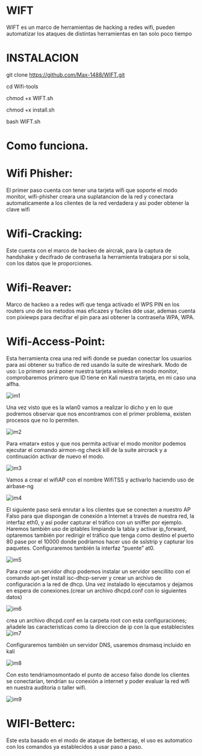 # WIFT
WIFT  es un marco de  herramientas  de hacking a redes wifi, pueden automatizar los ataques de distintas herramientas en tan solo poco tiempo 

# INSTALACION
git clone https://github.com/Max-1488/WIFT.git

cd Wifi-tools

chmod +x WIFT.sh

chmod +x install.sh

bash WIFT.sh


 # Como funciona.

 # Wifi Phisher: 
El primer paso cuenta con tener una tarjeta wifi que soporte el modo monitor, wifi-phisher creara una suplatancion de la red y conectara automaticamente a los clientes de la red verdadera y asi poder obtener la clave wifi 

 # Wifi-Cracking:
Este cuenta con el marco de hackeo de aircrak, para la captura de handshake y decifrado de contraseña la herramienta trabajara por si sola, con los datos que le proporciones.

 # Wifi-Reaver: 
Marco de hackeo a a redes wifi que tenga activado el WPS PIN en los routers uno de los metodos mas eficazes y faciles dde usar, ademas cuenta con pixiewps para decifrar el pin para asi obtener la contraseña WPA, WPA.

 # Wifi-Access-Point: 
Esta herramienta crea una red wifi donde se puedan conectar los usuarios para asi obtener su trafico de red usando la suite de wireshark.
Modo de uso:
Lo primero será poner nuestra tarjeta wireless en modo monitor, comprobaremos primero que ID tiene en Kali nuestra tarjeta, en mi caso una alfha.

![im1](https://user-images.githubusercontent.com/64449711/97355477-92918400-185c-11eb-8a69-3afd0b2a705a.jpg)

Una vez visto que es la wlan0 vamos a realizar lo dicho y en lo que podremos observar que nos encontramos con el primer problema, existen procesos que no lo permiten.

![im2](https://user-images.githubusercontent.com/64449711/97357023-c1105e80-185e-11eb-8483-1b7f5db55647.jpg)

Para «matar» estos y que nos permita activar el modo monitor podemos ejecutar el comando airmon-ng check kill de la suite aircrack  y a continuación activar de nuevo el modo.

![im3](https://user-images.githubusercontent.com/64449711/97357027-c2418b80-185e-11eb-8cc8-0e7b269dc02d.jpg)

Vamos a crear el wifiAP con el nombre WifiTSS y activarlo haciendo uso de airbase-ng

![im4](https://user-images.githubusercontent.com/64449711/97357031-c40b4f00-185e-11eb-8659-9073a3a55f1b.jpg)

El siguiente paso será enrutar a los clientes que se conecten a nuestro AP Falso para que dispongan de conexión a Internet a través de nuestra red, la interfaz eth0, y así poder capturar el tráfico con un sniffer por ejemplo. Haremos también uso de iptables limpiando la tabla y activar ip_forward, optaremos también por redirigir el tráfico que tenga como destino el puerto 80 pase por el 10000 donde podríamos hacer uso de sslstrip y capturar los paquetes. Configuraremos también la interfaz “puente” at0.

![im5](https://user-images.githubusercontent.com/64449711/97357036-c53c7c00-185e-11eb-92b3-203332ce36ef.jpg)

Para crear un servidor dhcp podemos instalar un servidor sencillito con el comando  apt-get install isc-dhcp-server y crear un archivo de configuración a la red de dhcp. Una vez instalado lo ejecutamos y dejamos en espera de conexiones.(crear un archivo dhcpd.conf con lo siguientes datos)

![im6](https://user-images.githubusercontent.com/64449711/97357039-c66da900-185e-11eb-9c6e-d4e62e39dde7.jpg)

crea un archivo dhcpd.conf en la carpeta root  con  esta configuraciones; añadele las caracteristicas como la direccion de ip con la que establecistes
![im7](https://user-images.githubusercontent.com/64449711/97357047-c9689980-185e-11eb-82f7-dbf6e5ecf3cf.jpg)

Configuraremos también un servidor DNS, usaremos dnsmasq incluido en kali

![im8](https://user-images.githubusercontent.com/64449711/97357054-cbcaf380-185e-11eb-9bc1-95299629f8be.jpg)

Con esto tendriamosmontado el punto de acceso falso donde los clientes se conectarían, tendrían su conexión a internet y poder evaluar la red wifi en nuestra auditoria o taller wifi.

![im9](https://user-images.githubusercontent.com/64449711/97357058-cd94b700-185e-11eb-9f80-c7ba904d125c.jpg)

# WIFI-Betterc: 
Este esta basado en el modo de ataque de bettercap, el uso es automatico con los comandos ya establecidos a usar paso a paso.


